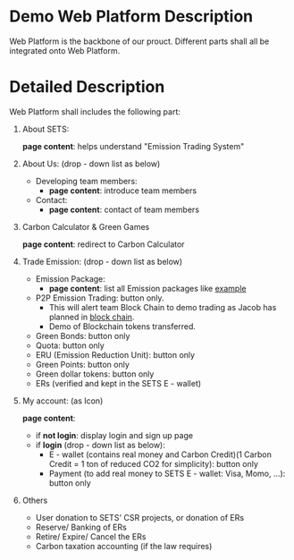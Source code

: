 # Demo Web Platform Description 
Web Platform is the backbone of our prouct. Different parts shall all be integrated onto Web Platform.

# Detailed Description
Web Platform shall includes the following part:

1. About SETS:

	__page content__: helps understand "Emission Trading System"

1. About Us: (drop - down list as below)
	* Developing team members:
		* __page content__: introduce team members
	* Contact:
		* __page content__: contact of team members
		
1. Carbon Calculator & Green Games

	__page content__: redirect to Carbon Calculator

1. Trade Emission: (drop - down list as below)
	* Emission Package: 
		* __page content__: list all Emission packages like [example](http://www.ccer.com.cn/listing/)
	* P2P Emission Trading: button only. 
		* This will alert team Block Chain to demo trading as Jacob has planned in [block chain](https://github.com/SETS-VN/project-roadmap/blob/main/milestone-1.md). 
		* Demo of Blockchain tokens transferred.
	* Green Bonds: button only
	* Quota: button only
	* ERU (Emission Reduction Unit): button only
	* Green Points: button only
	* Green dollar tokens: button only
	* ERs (verified and kept in the SETS E - wallet)

1. My account: (as Icon)

	__page content__:
	* if __not login__: display login and sign up page
	* if __login__ (drop - down list as below):
		* E - wallet (contains real money and Carbon Credit)(1 Carbon Credit = 1 ton of reduced CO2 for simplicity): button only
		* Payment (to add real money to SETS E - wallet: Visa, Momo, ...): button only

1. Others
	* User donation to SETS' CSR projects, or donation of ERs
	* Reserve/ Banking of ERs
	* Retire/ Expire/ Cancel the ERs
	* Carbon taxation accounting (if the law requires)
	

